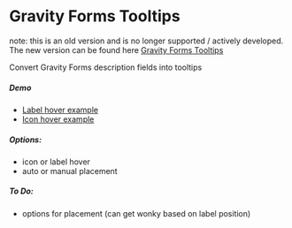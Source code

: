 Gravity Forms Tooltips
===========

note: this is an old version and is no longer supported / actively developed. The new version can be found here [Gravity Forms Tooltips](https://github.com/norcross/gravity-tooltips) 

Convert Gravity Forms description fields into tooltips

##### Demo
* [Label hover example](http://sandbox.norcross.co/gf-tooltips/form-example/)
* [Icon hover example](http://sandbox.norcross.co/gf-tooltips/form-icon-example/)

##### Options:
* icon or label hover
* auto or manual placement

##### To Do:
* options for placement (can get wonky based on label position)
